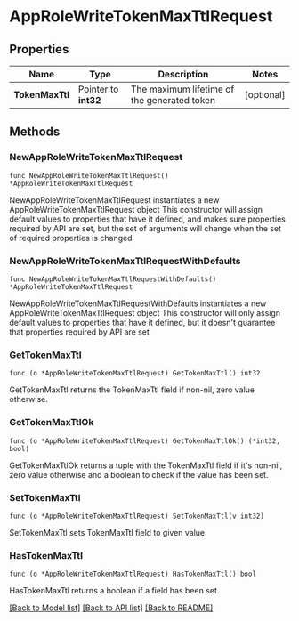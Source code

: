 # AppRoleWriteTokenMaxTtlRequest


## Properties

Name | Type | Description | Notes
------------ | ------------- | ------------- | -------------
**TokenMaxTtl** | Pointer to **int32** | The maximum lifetime of the generated token | [optional] 



## Methods


### NewAppRoleWriteTokenMaxTtlRequest

`func NewAppRoleWriteTokenMaxTtlRequest() *AppRoleWriteTokenMaxTtlRequest`

NewAppRoleWriteTokenMaxTtlRequest instantiates a new AppRoleWriteTokenMaxTtlRequest object
This constructor will assign default values to properties that have it defined,
and makes sure properties required by API are set, but the set of arguments
will change when the set of required properties is changed

### NewAppRoleWriteTokenMaxTtlRequestWithDefaults

`func NewAppRoleWriteTokenMaxTtlRequestWithDefaults() *AppRoleWriteTokenMaxTtlRequest`

NewAppRoleWriteTokenMaxTtlRequestWithDefaults instantiates a new AppRoleWriteTokenMaxTtlRequest object
This constructor will only assign default values to properties that have it defined,
but it doesn't guarantee that properties required by API are set


### GetTokenMaxTtl

`func (o *AppRoleWriteTokenMaxTtlRequest) GetTokenMaxTtl() int32`

GetTokenMaxTtl returns the TokenMaxTtl field if non-nil, zero value otherwise.

### GetTokenMaxTtlOk

`func (o *AppRoleWriteTokenMaxTtlRequest) GetTokenMaxTtlOk() (*int32, bool)`

GetTokenMaxTtlOk returns a tuple with the TokenMaxTtl field if it's non-nil, zero value otherwise
and a boolean to check if the value has been set.

### SetTokenMaxTtl

`func (o *AppRoleWriteTokenMaxTtlRequest) SetTokenMaxTtl(v int32)`

SetTokenMaxTtl sets TokenMaxTtl field to given value.


### HasTokenMaxTtl

`func (o *AppRoleWriteTokenMaxTtlRequest) HasTokenMaxTtl() bool`

HasTokenMaxTtl returns a boolean if a field has been set.









[[Back to Model list]](../README.md#documentation-for-models) [[Back to API list]](../README.md#documentation-for-api-endpoints) [[Back to README]](../README.md)


